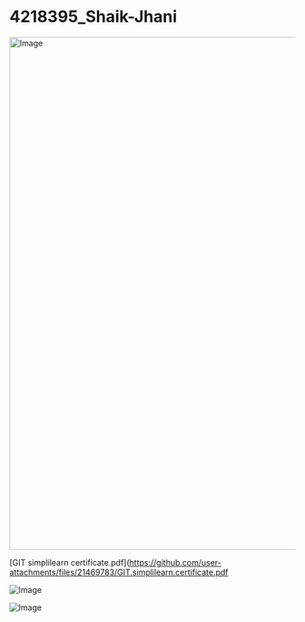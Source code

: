 # 4218395\_Shaik-Jhani

<img width="1913" height="902" alt="Image" src="https://github.com/user-attachments/assets/1274f30b-c6a0-4fd3-99c8-af78203c2583" />

[GIT simplilearn certificate.pdf](https://github.com/user-attachments/files/21469783/GIT.simplilearn.certificate.pdf


![Image](https://github.com/user-attachments/assets/d4e488e8-50ee-46da-a509-c3f31012a5dc)



![Image](https://github.com/user-attachments/assets/d4e488e8-50ee-46da-a509-c3f31012a5dc)
